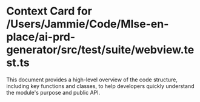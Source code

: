 # Context Card for /Users/Jammie/Code/MIse-en-place/ai-prd-generator/src/test/suite/webview.test.ts

This document provides a high-level overview of the code structure, including key functions and classes, to help developers quickly understand the module's purpose and public API.
